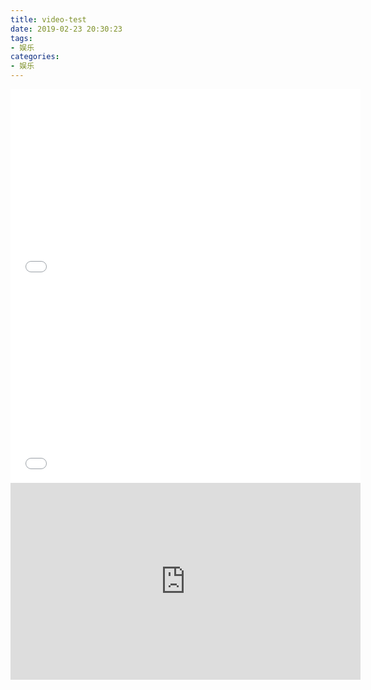 ```yaml
---
title: video-test
date: 2019-02-23 20:30:23
tags:
- 娱乐
categories:
- 娱乐
---
```


<iframe width="560" height="315" src="//player.bilibili.com/player.html?aid=44091458&cid=77216986&page=1" scrolling="no" border="0" frameborder="no" framespacing="0" allowfullscreen="true"> </iframe>



<iframe width="560" height="315" src="//player.bilibili.com/player.html?aid=44365082&cid=77679914&page=1" scrolling="no" border="0" frameborder="no" framespacing="0" allowfullscreen="true"> </iframe>


<iframe width="560" height="315" frameborder="0" src="https://v.qq.com/txp/iframe/player.html?vid=v0029bmcc3w" allowFullScreen="true"></iframe>

